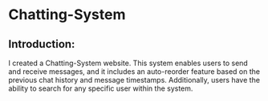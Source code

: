 # Chatting-System
## Introduction:
I created a Chatting-System website. This system enables users to send and receive messages, and it includes an auto-reorder feature based on the previous chat history and message timestamps. Additionally, users have the ability to search for any specific user within the system.
